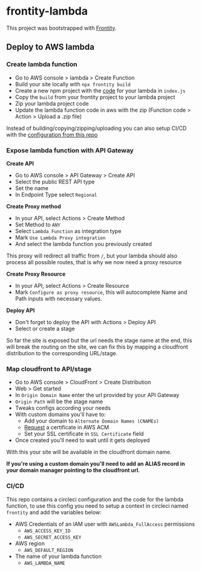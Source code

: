 # frontity-lambda

This project was bootstrapped with [Frontity](https://frontity.org/).

## Deploy to AWS lambda

### Create lambda function 

- Go to AWS console > lambda > Create Function
- Build your site locally with `npx frontity build`
- Create a new npm project with the [code](https://community.frontity.org/t/deploy-to-aws-lambda/814/8) for your lambda in `index.js`
- Copy the `build` from your frontity project to your lambda project
- Zip your lambda project code
- Update the lambda function code in aws with the zip (Function code > Action > Upload a .zip file)

Instead of building/copying/zipping/uploading you can also setup CI/CD with the [configuration from this repo](#CI/CD)

### Expose lambda function with API Gateway

**Create API**

- Go to AWS console > API Gateway > Create API
- Select the public REST API type
- Set the name
- In Endpoint Type select `Regional`

**Create Proxy method**

- In your API, select Actions > Create Method
- Set Method to `ANY`
- Select `Lambda Function` as integration type
- Mark `Use Lambda Proxy integration`
- And select the lambda function you previously created

This proxy will redirect all traffic from `/`, but your lambda should also process all possible routes, that is why we now need a proxy resource

**Create Proxy Resource**

- In your API, select Actions > Create Resource
- Mark `Configure as proxy resource`, this will autocomplete Name and Path inputs with necessary values.

**Deploy API**

- Don't forget to deploy the API with Actions > Deploy API
- Select or create a stage

So far the site is exposed but the url needs the stage name at the end, this will break the routing on the site, we can fix this by mapping a cloudfront distribution to the corresponding URL/stage.

### Map cloudfront to API/stage

- Go to AWS console > CloudFront > Create Distribution
- Web > Get started
- In `Origin Domain Name` enter the url provided by your API Gateway
- `Origin Path` will be the stage name
- Tweaks configs according your needs
- With custom domains you'll have to:
    * Add your domain to `Alternate Domain Names (CNAMEs)`
    * [Request](https://www.youtube.com/watch?v=Ge-dkZgqLKg) a certificate in AWS ACM
    * Set your SSL certificate in `SSL Certificate` field
- Once created you'll need to wait until it gets deployed

With this your site will be available in the cloudfront domain name.

**If you're using a custom domain you'll need to add an ALIAS record in your domain manager pointing to the cloudfront url.**

### CI/CD

This repo contains a circleci configuration and the code for the lambda function, to use this config you need to setup a context in circleci named `frontity` and add the variables below:

  - AWS Credentials of an IAM user with `AWSLambda_FullAccess` permissions
      - `AWS_ACCESS_KEY_ID`
      - `AWS_SECRET_ACCESS_KEY`
  - AWS region
      - `AWS_DEFAULT_REGION`
  - The name of your lambda function
      - `AWS_LAMBDA_NAME`